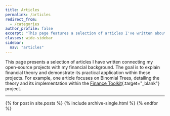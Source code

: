 ```yaml
---
title: Articles
permalink: /articles
redirect_from:
  - /categories
author_profile: false
excerpt: "This page features a selection of articles I've written about my open-source projects and financial background. These articles explain financial theory and demonstrate its direct application within several of my open-source projects."
classes: wide-sidebar
sidebar:
  nav: "articles"
---
```


This page presents a selection of articles I have written connecting my open-source projects with my financial background. The goal is to explain financial theory and demonstrate its practical application within these projects. For example, one article focuses on Binomial Trees, detailing the theory and its implementation within the [Finance Toolkit](/projects/financetoolkit){:target="_blank"} project.

___

{% for post in site.posts %}
  {% include archive-single.html %}
{% endfor %}

